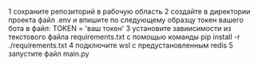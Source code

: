 1 сохраните репозиторий в рабочую область
2 создайте в директории проекта файл .env и впишите по следующему образцу токен вашего бота в файл:
  TOKEN = 'ваш токен'
3 установите завиисимости из текстового файла requirements.txt с помощью команды pip install -r ./requirements.txt
4 подключите wsl с предустановленным redis
5 запустите файл main.py
